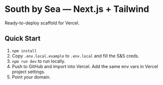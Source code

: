 # South by Sea — Next.js + Tailwind

Ready-to-deploy scaffold for Vercel.

## Quick Start
1) `npm install`
2) Copy `.env.local.example` to `.env.local` and fill the S&S creds.
3) `npm run dev` to run locally.
4) Push to GitHub and import into Vercel. Add the same env vars in Vercel project settings.
5) Point your domain.
